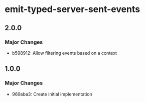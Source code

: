 # emit-typed-server-sent-events

## 2.0.0

### Major Changes

- b598912: Allow filtering events based on a context

## 1.0.0

### Major Changes

- 969aba3: Create initial implementation
